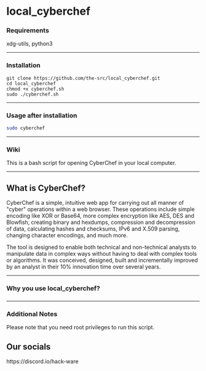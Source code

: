 <h1> local_cyberchef </h1>

<h3>Requirements</h3>

xdg-utils, python3

---

<h3>Installation</h3>

```
git clone https://github.com/the-src/local_cyberchef.git
cd local_cyberchef
chmod +x cyberchef.sh
sudo ./cyberchef.sh
```

---

<h3>Usage after installation</h3>

```bash
sudo cyberchef
```

---

<h3>Wiki</h3>
This is a bash script for opening CyberChef in your local computer.

---

<h2>What is CyberChef?</h2>

CyberChef is a simple, intuitive web app for carrying out all manner of "cyber" operations within a web browser. These operations include simple encoding like XOR or Base64, more complex encryption like AES, DES and Blowfish, creating binary and hexdumps, compression and decompression of data, calculating hashes and checksums, IPv6 and X.509 parsing, changing character encodings, and much more.

The tool is designed to enable both technical and non-technical analysts to manipulate data in complex ways without having to deal with complex tools or algorithms. It was conceived, designed, built and incrementally improved by an analyst in their 10% innovation time over several years.

---

<h3>Why you use local_cyberchef?<h3>


---

<h3>Additional Notes</h3>
Please note that you need root privileges to run this script.

<h2>Our socials</h2>
https://discord.io/hack-ware


